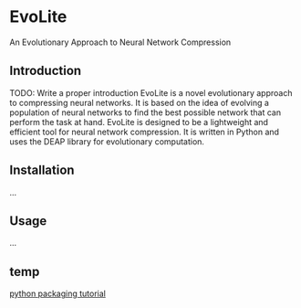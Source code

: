 # EvoLite

An Evolutionary Approach to Neural Network Compression

## Introduction

TODO: Write a proper introduction
EvoLite is a novel evolutionary approach to compressing neural networks. It is based on the idea of evolving a population of neural networks to find the best possible network that can perform the task at hand. EvoLite is designed to be a lightweight and efficient tool for neural network compression. It is written in Python and uses the DEAP library for evolutionary computation.

## Installation

...

## Usage

...

## temp

[python packaging tutorial](https://packaging.python.org/en/latest/tutorials/packaging-projects/)
